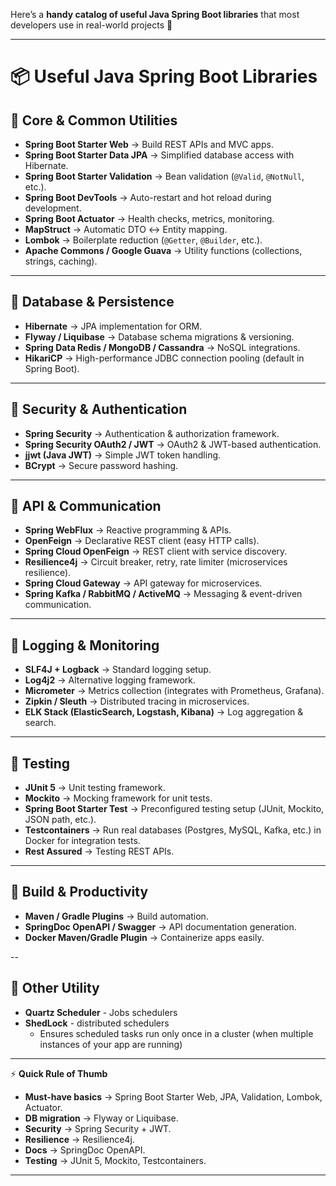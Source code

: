 Here’s a **handy catalog of useful Java Spring Boot libraries** that most developers use in real-world projects 🚀

---

# 📦 Useful Java Spring Boot Libraries

## 🔹 Core & Common Utilities

* **Spring Boot Starter Web** → Build REST APIs and MVC apps.
* **Spring Boot Starter Data JPA** → Simplified database access with Hibernate.
* **Spring Boot Starter Validation** → Bean validation (`@Valid`, `@NotNull`, etc.).
* **Spring Boot DevTools** → Auto-restart and hot reload during development.
* **Spring Boot Actuator** → Health checks, metrics, monitoring.
* **MapStruct** → Automatic DTO ↔ Entity mapping.
* **Lombok** → Boilerplate reduction (`@Getter`, `@Builder`, etc.).
* **Apache Commons / Google Guava** → Utility functions (collections, strings, caching).

---

## 🔹 Database & Persistence

* **Hibernate** → JPA implementation for ORM.
* **Flyway / Liquibase** → Database schema migrations & versioning.
* **Spring Data Redis / MongoDB / Cassandra** → NoSQL integrations.
* **HikariCP** → High-performance JDBC connection pooling (default in Spring Boot).

---

## 🔹 Security & Authentication

* **Spring Security** → Authentication & authorization framework.
* **Spring Security OAuth2 / JWT** → OAuth2 & JWT-based authentication.
* **jjwt (Java JWT)** → Simple JWT token handling.
* **BCrypt** → Secure password hashing.

---

## 🔹 API & Communication

* **Spring WebFlux** → Reactive programming & APIs.
* **OpenFeign** → Declarative REST client (easy HTTP calls).
* **Spring Cloud OpenFeign** → REST client with service discovery.
* **Resilience4j** → Circuit breaker, retry, rate limiter (microservices resilience).
* **Spring Cloud Gateway** → API gateway for microservices.
* **Spring Kafka / RabbitMQ / ActiveMQ** → Messaging & event-driven communication.

---

## 🔹 Logging & Monitoring

* **SLF4J + Logback** → Standard logging setup.
* **Log4j2** → Alternative logging framework.
* **Micrometer** → Metrics collection (integrates with Prometheus, Grafana).
* **Zipkin / Sleuth** → Distributed tracing in microservices.
* **ELK Stack (ElasticSearch, Logstash, Kibana)** → Log aggregation & search.

---

## 🔹 Testing

* **JUnit 5** → Unit testing framework.
* **Mockito** → Mocking framework for unit tests.
* **Spring Boot Starter Test** → Preconfigured testing setup (JUnit, Mockito, JSON path, etc.).
* **Testcontainers** → Run real databases (Postgres, MySQL, Kafka, etc.) in Docker for integration tests.
* **Rest Assured** → Testing REST APIs.

---

## 🔹 Build & Productivity

* **Maven / Gradle Plugins** → Build automation.
* **SpringDoc OpenAPI / Swagger** → API documentation generation.
* **Docker Maven/Gradle Plugin** → Containerize apps easily.

--
## 🔹 Other Utility
* **Quartz Scheduler** - Jobs schedulers
* **ShedLock** - distributed schedulers
  - Ensures scheduled tasks run only once in a cluster (when multiple instances of your app are running)          
---

⚡ **Quick Rule of Thumb**

* **Must-have basics** → Spring Boot Starter Web, JPA, Validation, Lombok, Actuator.
* **DB migration** → Flyway or Liquibase.
* **Security** → Spring Security + JWT.
* **Resilience** → Resilience4j.
* **Docs** → SpringDoc OpenAPI.
* **Testing** → JUnit 5, Mockito, Testcontainers.

---
